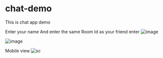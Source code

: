 # chat-demo
This is chat app demo

Enter your name
And enter the same Room Id as your friend enter 
![image](https://user-images.githubusercontent.com/84057897/171455962-c0e981de-eaa7-4732-840b-ce96d95a6f67.png)

![image](https://user-images.githubusercontent.com/84057897/171584647-7b2074ad-6940-4261-83f1-ccc1d708bb98.png)

Mobile view
![sc](https://user-images.githubusercontent.com/84057897/171585191-6c759b4d-40fd-445b-b79e-47df466fe679.jpg)
